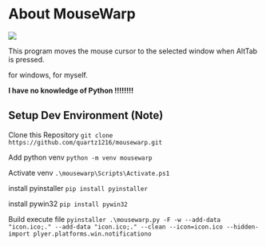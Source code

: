 # About MouseWarp
![](icon.ico)

This program moves the mouse cursor to the selected window when AltTab is pressed.

for windows, for myself.

**I have no knowledge of Python !!!!!!!!**

## Setup Dev Environment (Note)

Clone this Repository
`git clone https://github.com/quartz1216/mousewarp.git`

Add python venv
`python -m venv mousewarp`

Activate venv
`.\mousewarp\Scripts\Activate.ps1`

install pyinstaller
`pip install pyinstaller`

install pywin32 
`pip install pywin32`

Build execute file
`pyinstaller .\mousewarp.py -F -w --add-data "icon.ico;." --add-data "icon.ico;." --clean --icon=icon.ico --hidden-import plyer.platforms.win.notificationo`
